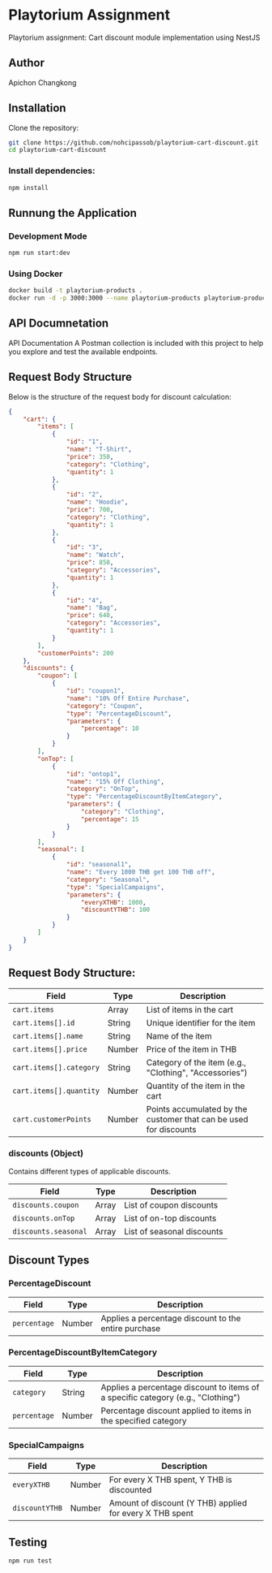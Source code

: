 # Playtorium Assignment

Playtorium assignment: Cart discount module implementation using NestJS

## Author
Apichon Changkong

## Installation
Clone the repository:
```bash
git clone https://github.com/nohcipassob/playtorium-cart-discount.git
cd playtorium-cart-discount
```
### Install dependencies:
```bash
npm install
```
## Runnung the Application
### Development Mode
```bash
npm run start:dev
```
### Using Docker
```bash
docker build -t playtorium-products .
docker run -d -p 3000:3000 --name playtorium-products playtorium-products
```
## API Documnetation
API Documentation
A Postman collection is included with this project to help you explore and test the available endpoints.
## Request Body Structure
Below is the structure of the request body for discount calculation:
```json
{
    "cart": {
        "items": [
            {
                "id": "1",
                "name": "T-Shirt",
                "price": 350,
                "category": "Clothing",
                "quantity": 1
            },
            {
                "id": "2",
                "name": "Hoodie",
                "price": 700,
                "category": "Clothing",
                "quantity": 1
            },
            {
                "id": "3",
                "name": "Watch",
                "price": 850,
                "category": "Accessories",
                "quantity": 1
            },
            {
                "id": "4",
                "name": "Bag",
                "price": 640,
                "category": "Accessories",
                "quantity": 1
            }
        ],
        "customerPoints": 200
    },
    "discounts": {
        "coupon": [
            {
                "id": "coupon1",
                "name": "10% Off Entire Purchase",
                "category": "Coupon",
                "type": "PercentageDiscount",
                "parameters": {
                    "percentage": 10
                }
            }
        ],
        "onTop": [
            {
                "id": "ontop1",
                "name": "15% Off Clothing",
                "category": "OnTop",
                "type": "PercentageDiscountByItemCategory",
                "parameters": {
                    "category": "Clothing",
                    "percentage": 15
                }
            }
        ],
        "seasonal": [
            {
                "id": "seasonal1",
                "name": "Every 1000 THB get 100 THB off",
                "category": "Seasonal",
                "type": "SpecialCampaigns",
                "parameters": {
                    "everyXTHB": 1000,
                    "discountYTHB": 100
                }
            }
        ]
    }
}
```
## Request Body Structure:
| Field             | Type    | Description                                                              |
| ----------------- | ------- | ------------------------------------------------------------------------ |
| `cart.items`      | Array   | List of items in the cart                                                |
| `cart.items[].id` | String  | Unique identifier for the item                                           |
| `cart.items[].name` | String | Name of the item                                                         |
| `cart.items[].price` | Number | Price of the item in THB                                                |
| `cart.items[].category` | String | Category of the item (e.g., "Clothing", "Accessories")                  |
| `cart.items[].quantity` | Number | Quantity of the item in the cart                                        |
| `cart.customerPoints` | Number | Points accumulated by the customer that can be used for discounts       |

### discounts (Object)
Contains different types of applicable discounts.

| Field               | Type   | Description                                                    |
| ------------------- | ------ | -------------------------------------------------------------- |
| `discounts.coupon`   | Array  | List of coupon discounts                                       |
| `discounts.onTop`    | Array  | List of on-top discounts                                       |
| `discounts.seasonal` | Array  | List of seasonal discounts                                     |

## Discount Types

### PercentageDiscount
| Field        | Type    | Description                                                |
| ------------ | ------- | ---------------------------------------------------------- |
| `percentage` | Number  | Applies a percentage discount to the entire purchase       |

### PercentageDiscountByItemCategory
| Field       | Type    | Description                                                |
| ----------- | ------- | ---------------------------------------------------------- |
| `category`  | String  | Applies a percentage discount to items of a specific category (e.g., "Clothing") |
| `percentage`| Number  | Percentage discount applied to items in the specified category |

### SpecialCampaigns
| Field        | Type    | Description                                                |
| ------------ | ------- | ---------------------------------------------------------- |
| `everyXTHB`  | Number  | For every X THB spent, Y THB is discounted                 |
| `discountYTHB` | Number | Amount of discount (Y THB) applied for every X THB spent   |

## Testing
```bash
npm run test
```
